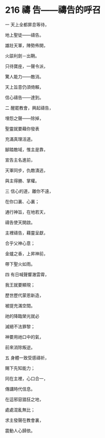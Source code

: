 # 216 禱 告——禱告的呼召

一 天上全都屏息等待，

地上聖徒——禱告。

雄壯天軍，陣勢佈開，

火燄利劍－出鞘。

只待寶座，一聲令派，

驚人能力——敵消。

天上旨意仍須倚賴，

信心禱告——達到。

二 醒罷教會，興起禱告，

埋怨之聲——除掉，

聖靈就要藉你發表

充滿真理活道。

腳踏敵域，惟主是靠，

宣告主名進前，

天軍同步，仇敵潰逃，

與主得勝、掌權。

三 信心的道，離你不遠，

在你口裏、心裏；

通行神旨，在地若天，

禱告使天開啟。

主裡禱告，藉靈呈獻，

合乎父神心意；

金爐之香，上昇神前，

帶下聖火如雨。

四 有日喊聲響澈雲霄，

我王就要顯現；

歷世歷代蒙恩新造，

被提充滿空間。

祂的降臨榮光就必

滅絕不法罪黎；

神要用祂口中的氣，

前來消除叛逆。

五 身體一致受感禱祈，

賜下先知能力；

同在主裡，心口合一，

傳講時代信息。

在這邪惡猖狂之地，

處處混亂無比；

求主發聲在教會裏，

震動人心歸依。


